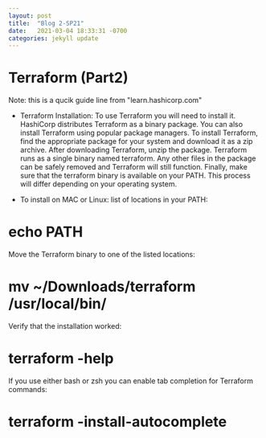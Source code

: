 ```yaml
---
layout: post
title:  "Blog 2-SP21"
date:   2021-03-04 18:33:31 -0700
categories: jekyll update
---
```



# Terraform (Part2)
Note: this is a qucik guide line from "learn.hashicorp.com"

- Terraform Installation:
To use Terraform you will need to install it. HashiCorp distributes Terraform as a binary package. You can also install Terraform using popular package managers.
To install Terraform, find the appropriate package for your system and download it as a zip archive.
After downloading Terraform, unzip the package. Terraform runs as a single binary named terraform. Any other files in the package can be safely removed and Terraform will still function. Finally, make sure that the terraform binary is available on your PATH. This process will differ depending on your operating system.

- To install on MAC or Linux:
list of locations in your PATH:

# echo PATH

Move the Terraform binary to one of the listed locations:

# mv ~/Downloads/terraform /usr/local/bin/

Verify that the installation worked:

# terraform -help

If you use either bash or zsh you can enable tab completion for Terraform commands:

# terraform -install-autocomplete

